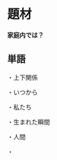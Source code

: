 # 題材
**家庭内では？**

## 単語
・上下関係

・いつから

・私たち

・生まれた瞬間

・人間

・
<!--stackedit_data:
eyJoaXN0b3J5IjpbMTk2MTM3OTg1OF19
-->